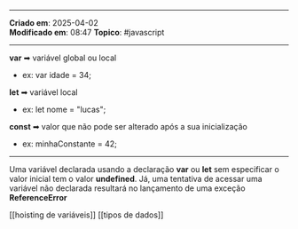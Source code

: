 ***
**Criado em**: 2025-04-02  
**Modificado em**: 08:47
**Topico**: #javascript
***
**var** ➡ variável global ou local
- ex: var idade = 34;

**let** ➡ variável local 
- ex: let nome = "lucas";

**const** ➡ valor que não pode ser alterado após a sua inicialização
- ex: minhaConstante = 42;
***
Uma variável declarada usando a declaração **var** ou **let** sem especificar o valor inicial tem o valor **undefined**. Já, uma tentativa de acessar uma variável não declarada resultará no lançamento de uma exceção **ReferenceError**

[[hoisting de variáveis]]
[[tipos de dados]]
